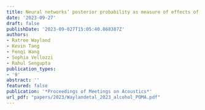 ```yaml
---
title: Neural networks’ posterior probability as measure of effects of alcohol on speech
date: '2023-09-27'
draft: false
publishDate: '2023-09-027T15:05:40.868387Z'
authors:
- Ratree Wayland
- Kevin Tang
- Fenqi Wang
- Sophia Vellozzi
- Rahul Sengupta
publication_types:
- '9'
abstract: ''
featured: false
publication: '*Proceedings of Meetings on Acoustics*'
url_pdf: "papers/2023/Waylandetal_2023_alcohol_POMA.pdf"
---
```

